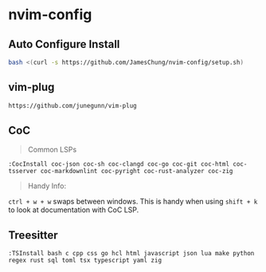 # nvim-config

## Auto Configure Install

```sh
bash <(curl -s https://github.com/JamesChung/nvim-config/setup.sh)
```

## vim-plug

```sh
https://github.com/junegunn/vim-plug
```

## CoC

> Common LSPs

```vim
:CocInstall coc-json coc-sh coc-clangd coc-go coc-git coc-html coc-tsserver coc-markdownlint coc-pyright coc-rust-analyzer coc-zig
```

> Handy Info:

`ctrl + w + w` swaps between windows. This is handy when using `shift + k` to look at documentation with CoC LSP.

## Treesitter

```vim
:TSInstall bash c cpp css go hcl html javascript json lua make python regex rust sql toml tsx typescript yaml zig
```

